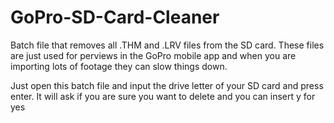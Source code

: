 # GoPro-SD-Card-Cleaner
Batch file that removes all .THM and .LRV files from the SD card.
These files are just used for perviews in the GoPro mobile app and when you are importing lots of footage they can slow things down.  

Just open this batch file and input the drive letter of your SD card and press enter. It will ask if you are sure you want to delete and you can insert y for yes
